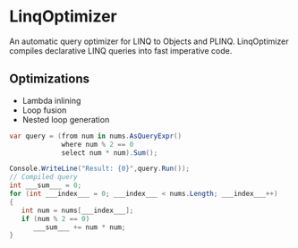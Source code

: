 LinqOptimizer
=============
An automatic query optimizer for LINQ to Objects and PLINQ. LinqOptimizer compiles declarative LINQ queries into fast imperative code.

Optimizations
-----------------------
* Lambda inlining
* Loop fusion
* Nested loop generation

```csharp
var query = (from num in nums.AsQueryExpr()
             where num % 2 == 0
             select num * num).Sum();

Console.WriteLine("Result: {0}",query.Run());
// Compiled query
int ___sum___ = 0;
for (int ___index___ = 0; ___index___ < nums.Length; ___index___++)
{
   int num = nums[___index___];
   if (num % 2 == 0)
      ___sum___ += num * num;
}
```
